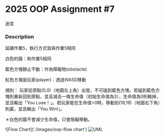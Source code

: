# 2025 OOP Assignment #7
迷宮
### Description
延續作業5，執行方式皆與作業5相同

白色的牆：和作業5相同

藍色方塊靜止不動：作為障礙物(obstacle)

紅色方塊是玩家(player)：透過WASD移動

規則：
玩家從原點(0,0)（地圖左上角）出發，不可碰到藍色方塊，若碰到藍色方塊則重新回到原點，並且減去一條生命值（初始生命值為3），生命值為0則輸掉，並且輸出「You Lose！」。若玩家能在生命值>0時，移動到(19,19)（地圖右下角）則贏，並且輸出「You Win!」。

＊白色的牆不會減少生命值，只會阻礙移動。

![Flow Chart]('./images/oop-flow chart')
![UML]('./images/oop-UML')
